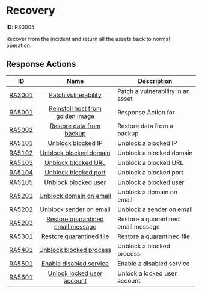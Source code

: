 # Recovery 

**ID**: RS0005

Recover from the incident and return all the assets back to normal operation.
## Response Actions

| ID    | Name     | Description |
|:-----:|:--------:|-------------|
| [RA3001](../Response_Actions/RA_3001_patch_vulnerability.md) | [Patch vulnerability](../Response_Actions/RA_3001_patch_vulnerability.md) | Patch a vulnerability in an asset |
| [RA5001](../Response_Actions/RA_5001_reinstall_host_from_golden_image.md) | [Reinstall host from golden image](../Response_Actions/RA_5001_reinstall_host_from_golden_image.md) | Response Action for |
| [RA5002](../Response_Actions/RA_5002_restore_data_from_backup.md) | [Restore data from backup](../Response_Actions/RA_5002_restore_data_from_backup.md) | Restore data from a backup |
| [RA5101](../Response_Actions/RA_5101_unblock_blocked_ip.md) | [Unblock blocked IP](../Response_Actions/RA_5101_unblock_blocked_ip.md) | Unblock a blocked IP |
| [RA5102](../Response_Actions/RA_5102_unblock_blocked_domain.md) | [Unblock blocked domain](../Response_Actions/RA_5102_unblock_blocked_domain.md) | Unblock a blocked domain |
| [RA5103](../Response_Actions/RA_5103_unblock_blocked_url.md) | [Unblock blocked URL](../Response_Actions/RA_5103_unblock_blocked_url.md) | Unblock a blocked URL |
| [RA5104](../Response_Actions/RA_5104_unblock_blocked_port.md) | [Unblock blocked port](../Response_Actions/RA_5104_unblock_blocked_port.md) | Unblock a blocked port |
| [RA5105](../Response_Actions/RA_5105_unblock_blocked_user.md) | [Unblock blocked user](../Response_Actions/RA_5105_unblock_blocked_user.md) | Unblock a blocked user |
| [RA5201](../Response_Actions/RA_5201_unblock_domain_on_email.md) | [Unblock domain on email](../Response_Actions/RA_5201_unblock_domain_on_email.md) | Unblock a domain on email |
| [RA5202](../Response_Actions/RA_5202_unblock_sender_on_email.md) | [Unblock sender on email](../Response_Actions/RA_5202_unblock_sender_on_email.md) | Unblock a sender on email |
| [RA5203](../Response_Actions/RA_5203_restore_quarantined_email_message.md) | [Restore quarantined email message](../Response_Actions/RA_5203_restore_quarantined_email_message.md) | Restore a quarantined email message |
| [RA5301](../Response_Actions/RA_5301_restore_quarantined_file.md) | [Restore quarantined file](../Response_Actions/RA_5301_restore_quarantined_file.md) | Restore a quarantined file |
| [RA5401](../Response_Actions/RA_5401_unblock_blocked_process.md) | [Unblock blocked process](../Response_Actions/RA_5401_unblock_blocked_process.md) | Unblock a blocked process |
| [RA5501](../Response_Actions/RA_5501_enable_disabled_service.md) | [Enable disabled service](../Response_Actions/RA_5501_enable_disabled_service.md) | Enable a disabled service |
| [RA5601](../Response_Actions/RA_5601_unlock_locked_user_account.md) | [Unlock locked user account](../Response_Actions/RA_5601_unlock_locked_user_account.md) | Unlock a locked user account |